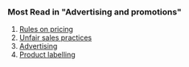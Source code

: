###  Most Read in "Advertising and promotions"

  1. [ Rules on pricing ](/en/consumer/advertising-and-promotions/pricing/)
  2. [ Unfair sales practices ](/en/consumer/advertising-and-promotions/unfair-sales-practices/)
  3. [ Advertising ](/en/consumer/advertising-and-promotions/advertising/)
  4. [ Product labelling ](/en/consumer/advertising-and-promotions/product-labelling/)

